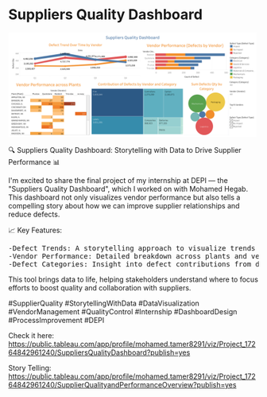 # Suppliers Quality Dashboard

<img src="https://github.com/Mohamed-Tamer-1/Data-Analysis/blob/main/Tableau/Suppliers%20Quality/Suppliers%20Quality%20Dashboard.png" width="500">

🔍 Suppliers Quality Dashboard: Storytelling with Data to Drive Supplier Performance 📊

I'm excited to share the final project of my internship at DEPI — the "Suppliers Quality Dashboard", which I worked on with Mohamed Hegab. 
This dashboard not only visualizes vendor performance but also tells a compelling story about how we can improve supplier relationships and reduce defects.

📈 Key Features:
<pre>
-Defect Trends: A storytelling approach to visualize trends over time, identifying areas of concern and improvement.
-Vendor Performance: Detailed breakdown across plants and vendors, highlighting where actions are needed.
-Defect Categories: Insight into defect contributions from different categories like logistics, packaging, and mechanicals.
</pre>
This tool brings data to life, helping stakeholders understand where to focus efforts to boost quality and collaboration with suppliers.

#SupplierQuality #StorytellingWithData #DataVisualization #VendorManagement #QualityControl #Internship #DashboardDesign #ProcessImprovement #DEPI

Check it here: https://public.tableau.com/app/profile/mohamed.tamer8291/viz/Project_17264842961240/SuppliersQualityDashboard?publish=yes

Story Telling: https://public.tableau.com/app/profile/mohamed.tamer8291/viz/Project_17264842961240/SupplierQualityandPerformanceOverview?publish=yes
